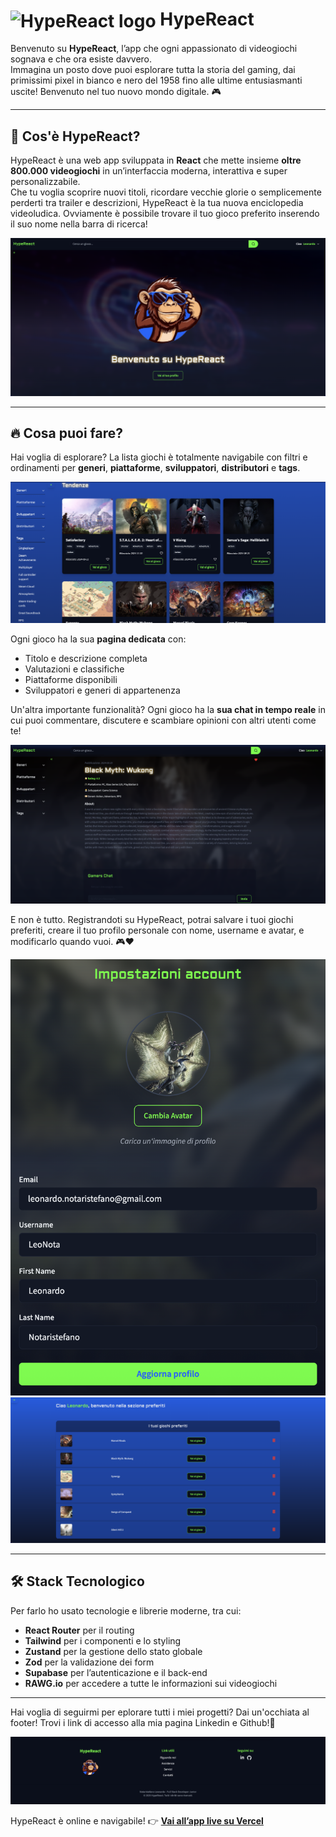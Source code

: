 <h1>
  <img src="src/assets/favicon.ico" alt="HypeReact logo" width="50" style="vertical-align: middle;" />
  HypeReact
</h1>

Benvenuto su **HypeReact**, l’app che ogni appassionato di videogiochi sognava e che ora esiste davvero.  
Immagina un posto dove puoi esplorare tutta la storia del gaming, dai primissimi pixel in bianco e nero del 1958 fino alle ultime entusiasmanti uscite!
Benvenuto nel tuo nuovo mondo digitale. 🎮

---

## 🎯 Cos'è HypeReact?

HypeReact è una web app sviluppata in **React** che mette insieme **oltre 800.000 videogiochi** in un’interfaccia moderna, interattiva e super personalizzabile.  
Che tu voglia scoprire nuovi titoli, ricordare vecchie glorie o semplicemente perderti tra trailer e descrizioni, HypeReact è la tua nuova enciclopedia videoludica.
Ovviamente è possibile trovare il tuo gioco preferito inserendo il suo nome nella barra di ricerca!

![Header della homepage](src/assets/Homepage.png)

---

## 🔥 Cosa puoi fare?

Hai voglia di esplorare? La lista giochi è totalmente navigabile con filtri e ordinamenti per **generi**, **piattaforme**, **sviluppatori**, **distributori** e **tags**.

![Filters](src/assets/Filters.png)

Ogni gioco ha la sua **pagina dedicata** con:
- Titolo e descrizione completa
- Valutazioni e classifiche
- Piattaforme disponibili
- Sviluppatori e generi di appartenenza

Un'altra importante funzionalità?
Ogni gioco ha la **sua chat in tempo reale** in cui puoi commentare, discutere e scambiare opinioni con altri utenti come te! 

![DetailPage](src/assets/DetailPage.png)

E non è tutto. Registrandoti su HypeReact, potrai salvare i tuoi giochi preferiti, creare il tuo profilo personale con nome, username e avatar, e modificarlo quando vuoi. 🎮❤️

![Account](src/assets/Account.png)
![Favorites](src/assets/Favorites.png)

---

## 🛠️ Stack Tecnologico

Per farlo ho usato tecnologie e librerie moderne, tra cui:

- **React Router** per il routing
- **Tailwind** per i componenti e lo styling
- **Zustand** per la gestione dello stato globale
- **Zod** per la validazione dei form
- **Supabase** per l’autenticazione e il back-end
- **RAWG.io** per accedere a tutte le informazioni sui videogiochi

---

Hai voglia di seguirmi per eplorare tutti i miei progetti? Dai un'occhiata al footer! Trovi i link di accesso alla mia pagina Linkedin e Github!🚀

![Footer](src/assets/Footer.png)

HypeReact è online e navigabile!
👉 [**Vai all’app live su Vercel**](https://hype-react-notaristefano-leonardo.vercel.app)
